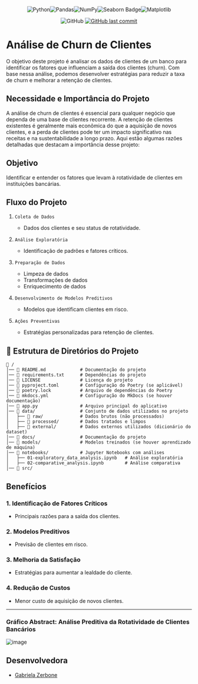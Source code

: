 <div align="center">
</br>

![Python](https://img.shields.io/badge/python-3670A0?style=for-the-badge&logo=python&logoColor=ffdd54)![Pandas](https://img.shields.io/badge/pandas-%23150458.svg?style=for-the-badge&logo=pandas&logoColor=white)![NumPy](https://img.shields.io/badge/numpy-%23013243.svg?style=for-the-badge&logo=numpy&logoColor=white)![Seaborn Badge](https://img.shields.io/badge/seaborn-%2300A2C1.svg?style=for-the-badge&logo=seaborn&color=444876&logoColor=white)![Matplotlib](https://img.shields.io/badge/Matplotlib-%23ffffff.svg?style=for-the-badge&logo=Matplotlib&logoColor=black)

![GitHub](https://img.shields.io/github/license/atlantico-academy/equipe1-2024.2.svg)  [![GitHub last commit](https://img.shields.io/github/last-commit/atlantico-academy/equipe1-2024.2.svg)](https://github.com/atlantico-academy/equipe1-2024.2/commit/developer)
</div>

# **Análise de Churn de Clientes**  

O objetivo deste projeto é analisar os dados de clientes de um banco para identificar os fatores que influenciam a saída dos clientes (churn). Com base nessa análise, podemos desenvolver estratégias para reduzir a taxa de churn e melhorar a retenção de clientes.


## Necessidade e Importância do Projeto

A análise de churn de clientes é essencial para qualquer negócio que dependa de uma base de clientes recorrente. A retenção de clientes existentes é geralmente mais econômica do que a aquisição de novos clientes, e a perda de clientes pode ter um impacto significativo nas receitas e na sustentabilidade a longo prazo. Aqui estão algumas razões detalhadas que destacam a importância desse projeto:


## Objetivo
Identificar e entender os fatores que levam à rotatividade de clientes em instituições bancárias.

## Fluxo do Projeto

1. `Coleta de Dados`
   - Dados dos clientes e seu status de rotatividade.

2. `Análise Exploratória`
   - Identificação de padrões e fatores críticos.

3. `Preparação de Dados`
   - Limpeza de dados
   - Transformações de dados
   - Enriquecimento de dados

4. `Desenvolvimento de Modelos Preditivos`
   - Modelos que identificam clientes em risco.

5. `Ações Preventivas`
   - Estratégias personalizadas para retenção de clientes.

## 📂 Estrutura de Diretórios do Projeto

```plaintext
📁 /
│── 📄 README.md             # Documentação do projeto
│── 📄 requirements.txt      # Dependências do projeto
│── 📄 LICENSE               # Licença do projeto
│── 📄 pyproject.toml        # Configuração do Poetry (se aplicável)
│── 📄 poetry.lock           # Arquivo de dependências do Poetry
│── 📄 mkdocs.yml            # Configuração do MkDocs (se houver documentação)
│── 📄 app.py                # Arquivo principal do aplicativo
│── 📁 data/                 # Conjunto de dados utilizados no projeto
│   ├── 📁 raw/              # Dados brutos (não processados)
│   ├── 📁 processed/        # Dados tratados e limpos
│   ├── 📁 external/         # Dados externos utilizados (dicionário do dataset)
│── 📁 docs/                 # Documentação do projeto
│── 📁 models/               # Modelos treinados (se houver aprendizado de máquina)
│── 📁 notebooks/            # Jupyter Notebooks com análises
│   ├── 01-exploratory_data_analysis.ipynb   # Análise exploratória
│   ├── 02-comparative_analysis.ipynb        # Análise comparativa
│── 📁 src/                 

```

## Benefícios

### 1. Identificação de Fatores Críticos
- Principais razões para a saída dos clientes.

### 2. Modelos Preditivos
- Previsão de clientes em risco.

### 3. Melhoria da Satisfação
- Estratégias para aumentar a lealdade do cliente.

### 4. Redução de Custos
- Menor custo de aquisição de novos clientes.

---

### Gráfico Abstract: Análise Preditiva da Rotatividade de Clientes Bancários
![image](https://github.com/user-attachments/assets/c208fcc7-314d-48c7-90c7-0ed02dd8af99)



## Desenvolvedora
 - [Gabriela Zerbone](https://github.com/gzerbone)